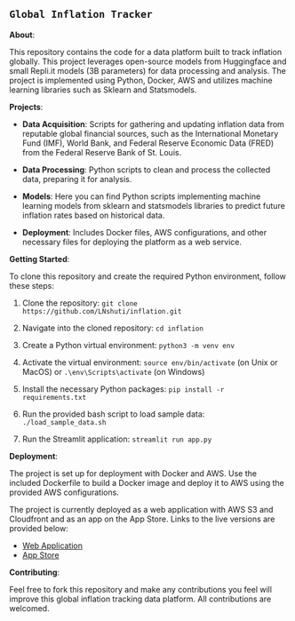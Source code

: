 
## **`Global Inflation Tracker`**

**About**:

This repository contains the code for a data platform built to track inflation globally. This project leverages open-source models from Huggingface and small Repli.it models (3B parameters) for data processing and analysis. The project is implemented using Python, Docker, AWS and utilizes machine learning libraries such as Sklearn and Statsmodels.

**Projects**:

- **Data Acquisition**: Scripts for gathering and updating inflation data from reputable global financial sources, such as the International Monetary Fund (IMF), World Bank, and Federal Reserve Economic Data (FRED) from the Federal Reserve Bank of St. Louis.

- **Data Processing**: Python scripts to clean and process the collected data, preparing it for analysis.

- **Models**: Here you can find Python scripts implementing machine learning models from sklearn and statsmodels libraries to predict future inflation rates based on historical data.

- **Deployment**: Includes Docker files, AWS configurations, and other necessary files for deploying the platform as a web service.

**Getting Started**:

To clone this repository and create the required Python environment, follow these steps:

1. Clone the repository: `git clone https://github.com/LNshuti/inflation.git`

2. Navigate into the cloned repository: `cd inflation`

3. Create a Python virtual environment: `python3 -m venv env`

4. Activate the virtual environment: `source env/bin/activate` (on Unix or MacOS) or `.\env\Scripts\activate` (on Windows)

5. Install the necessary Python packages: `pip install -r requirements.txt`

6. Run the provided bash script to load sample data: `./load_sample_data.sh`

7. Run the Streamlit application: `streamlit run app.py`

**Deployment**:

The project is set up for deployment with Docker and AWS. Use the included Dockerfile to build a Docker image and deploy it to AWS using the provided AWS configurations.

The project is currently deployed as a web application with AWS S3 and Cloudfront and as an app on the App Store. Links to the live versions are provided below:

- [Web Application](https://your-aws-cloudfront-url)
- [App Store](https://appstore-link)

**Contributing**:

Feel free to fork this repository and make any contributions you feel will improve this global inflation tracking data platform. All contributions are welcomed.

